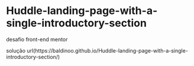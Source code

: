 # Huddle-landing-page-with-a-single-introductory-section
desafio front-end mentor
<p>solução url(https://baldinoo.github.io/Huddle-landing-page-with-a-single-introductory-section/)</P>
